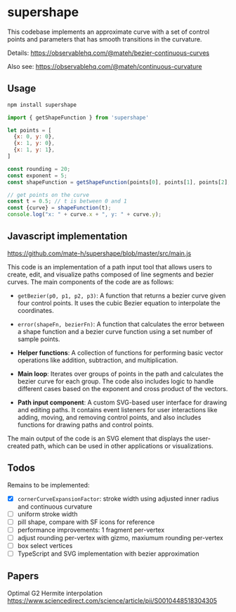 # supershape

This codebase implements an approximate curve with a set of control points and parameters that has smooth transitions in the curvature.

Details: https://observablehq.com/@mateh/bezier-continuous-curves  

Also see: https://observablehq.com/@mateh/continuous-curvature

## Usage

```bash
npm install supershape
```

```js
import { getShapeFunction } from 'supershape'

let points = [
  {x: 0, y: 0},
  {x: 1, y: 0},
  {x: 1, y: 1},
]

const rounding = 20;
const exponent = 5;
const shapeFunction = getShapeFunction(points[0], points[1], points[2], rounding, exponent);

// get points on the curve
const t = 0.5; // t is between 0 and 1
const {curve} = shapeFunction(t);
console.log("x: " + curve.x + ", y: " + curve.y);
```

## Javascript implementation

https://github.com/mate-h/supershape/blob/master/src/main.js

This code is an implementation of a path input tool that allows users to create, edit, and visualize paths composed of line segments and bezier curves. The main components of the code are as follows:

- `getBezier(p0, p1, p2, p3)`: A function that returns a bezier curve given four control points. It uses the cubic Bezier equation to interpolate the coordinates.

- `error(shapeFn, bezierFn)`: A function that calculates the error between a shape function and a bezier curve function using a set number of sample points.

- **Helper functions**: A collection of functions for performing basic vector operations like addition, subtraction, and multiplication.

- **Main loop**: Iterates over groups of points in the path and calculates the bezier curve for each group. The code also includes logic to handle different cases based on the exponent and cross product of the vectors.

- **Path input component**: A custom SVG-based user interface for drawing and editing paths. It contains event listeners for user interactions like adding, moving, and removing control points, and also includes functions for drawing paths and control points.

The main output of the code is an SVG element that displays the user-created path, which can be used in other applications or visualizations.

## Todos
Remains to be implemented:
- [x] `cornerCurveExpansionFactor`: stroke width using adjusted inner radius and continuous curvature
- [ ] uniform stroke width
- [ ] pill shape, compare with SF icons for reference
- [ ] performance improvements: 1 fragment per-vertex 
- [ ] adjust rounding per-vertex with gizmo, maxiumum rounding per-vertex
- [ ] box select vertices
- [ ] TypeScript and SVG implementation with bezier approximation

## Papers
Optimal G2 Hermite interpolation
https://www.sciencedirect.com/science/article/pii/S0010448518304305

